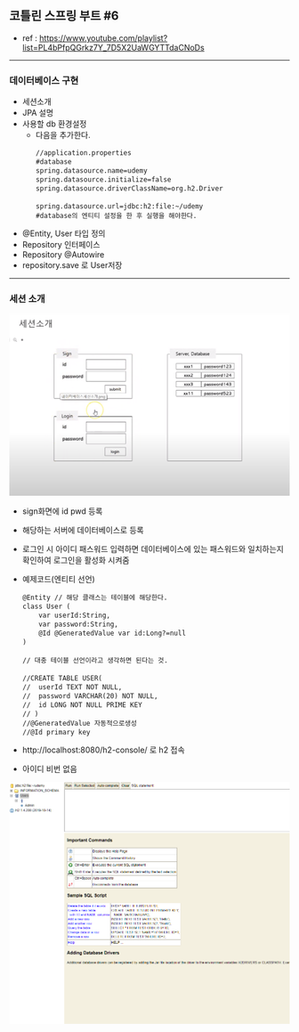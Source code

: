 ## 코틀린 스프링 부트 #6
- ref : https://www.youtube.com/playlist?list=PL4bPfpQGrkz7Y_7D5X2UaWGYTTdaCNoDs
---

### 데이터베이스 구현
- 세션소개
- JPA 설명
- 사용할 db 환경설정
  - 다음을 추가한다.
    ```
    //application.properties
    #database
    spring.datasource.name=udemy
    spring.datasource.initialize=false
    spring.datasource.driverClassName=org.h2.Driver

    spring.datasource.url=jdbc:h2:file:~/udemy
    #database의 엔티티 설정을 한 후 실행을 해야한다.
    ```
- @Entity, User 타입 정의
- Repository 인터페이스
- Repository @Autowire
- repository.save 로 User저장

---
### 세션 소개
 <img src = './picture/세션소개.PNG'>
  
- sign화면에 id pwd 등록
- 해당하는 서버에 데이터베이스로 등록
- 로그인 시 아이디 패스워드 입력하면 데이터베이스에 있는 패스워드와 일치하는지 확인하여 로그인을 활성화 시켜줌

- 예제코드(엔티티 선언)
    ```
    @Entity // 해당 클래스는 테이블에 해당한다.
    class User (
        var userId:String,
        var password:String,
        @Id @GeneratedValue var id:Long?=null
    )

    // 대충 테이블 선언이라고 생각하면 된다는 것.

    //CREATE TABLE USER(
    //  userId TEXT NOT NULL,
    //  password VARCHAR(20) NOT NULL,
    //  id LONG NOT NULL PRIME KEY
    // )
    //@GeneratedValue 자동적으로생성
    //@Id primary key
    ```
- http://localhost:8080/h2-console/ 로 h2 접속
- 아이디 비번 없음
<img src = './picture/h2.PNG'>
